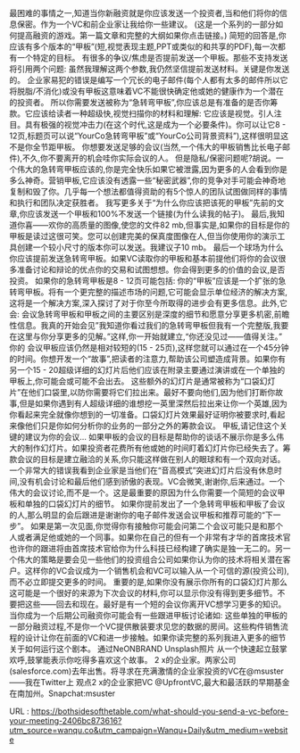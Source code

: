 最困难的事情之一,知道当你新融资就是你应该发送一个投资者,当和他们将你的信息保密。作为一个VC和前企业家让我给你一些建议。 
 (这是一个系列的一部分如何提高融资的游戏。第一篇文章和完整的大纲如果你点击链接。) 
 简短的回答是,你应该有多个版本的“甲板”(短,视觉表现主题,PPT或类似的和共享的PDF),每一次都有一个特定的目标。 
 有很多的争议/焦虑是否提前发送一个甲板。那些不支持发送将引用两个问题: 
 虽然我理解这两个参数,我仍然坚信提前发送材料。关键是你发送的。 
 企业家易犯的错误是编写一个冗长的电子邮件(每个人都有太多的邮件所以它将脱脂/不消化)或没有甲板这意味着VC不能很快确定他或她的健康作为一个潜在的投资者。 
 所以你需要发送被称为“急转弯甲板”,你应该总是有准备的是否你筹款。它应该给读者一种超级快,视觉扫描你的材料和理解: 
 它应该是视觉。引人注目。具有极强的视觉冲击力(在这个时代,这是成为一个必要条件)。你可以让它8 - 12页,标题页可以说“YourCo急转弯甲板”或“YourCo公司背景资料”),这样很明显这不是你全节距甲板。 
 你想要发送足够的会议(当然,一个伟大的甲板销售比长电子邮件),不久,你不要离开的机会哇你实际会议的人。 
 但是隐私/保密问题呢?胡说。一个伟大的急转弯甲板应该的,你是完全快乐如果它被泄露,因为更多的人会看到你是多么神奇。营销甲板,它应该没有透露一些“秘密武器”,你的竞争对手可能会神奇地复制和毁了你。几乎每一个想法都值得资助的有5个惊人的团队试图做同样的事情和执行和团队决定获胜者。 
 我写更多关于“为什么你应该把该死的甲板”先前的文章,你应该发送一个甲板和100%不发送一个链接(为什么读我的帖子)。 
 最后,我知道你喜——欢你的高质量的图像,使您的文件82 mb,但事实是,如果你的目标是你的甲板是读过这很可笑。您可以创建完美的保真度图像在人,但当你使用你的演示工具创建一个较小尺寸的版本你可以发送。我建议子10 mb。 
 最后一个球场为什么你应该提前发送急转弯甲板。如果VC读取你的甲板和基本前提他们将你的会议很多准备讨论和辩论的优点你的交易和试图想想。你会得到更多的价值的会议,是否投资。 
 如果你的急转弯甲板是8 - 12页可能包括: 
 你的“甲板”应该是一个扩张的急转弯甲板。将有一个更完整的描述市场的问题,它可能会显示单位经济的解决方案,这将是一个解决方案,深入探讨了对于你至今所取得的进步会有更多信息。此外,它会: 
 会议急转弯甲板和甲板之间的主要区别是深度的细节和愿意分享更多机密,前瞻性信息。我真的开始会见”我知道你看过我们的急转弯甲板但我有一个完整版,我要在这里与你分享更多的见解。”这样,你一开始就建立,“你还没见过——值得关注。” 
 你的 
 会议甲板应该仍然是相对较短的(15 - 25页),这样您就可以通过在一个45分钟的时间。你想开发一个“故事”,把读者的注意力,帮助该公司塑造成背景。如果你有另一个15 - 20超级详细的幻灯片后他们应该在附录主要通过演讲或在一个单独的甲板上,你可能会或可能不会出去。 
 这些额外的幻灯片是通常被称为“口袋幻灯片”在他们口袋里,以防你需要将它们拉出来。最好不要向他们,因为他们打断你故事,但是如果你遇到有人超级详细的谁想挖一英里深然后拉出来让你一个英雄,因为你看起来完全就像你想到的一切准备。口袋幻灯片效果最好证明你被要求时,看起来像他们只是你如何分析你的业务的一部分之外的筹款会议。 
 甲板,请记住这个关键的建议为你的会议… 
 如果甲板的会议的目标是帮助你的谈话不展示你是多么伟大的制作幻灯片。如果投资者花费所有他或她的时间盯着幻灯片你已经失去了。筹款会议的目标是建立融洽的关系,你只能这样做在别人的眼球和有一个双向对话。 
 一个非常大的错误我看到企业家是当他们在“音高模式”突进幻灯片后没有休息时间,没有机会讨论和最后他们感到骄傲的表现。VC会微笑,谢谢你,后来通过。一个伟大的会议讨论,而不是一个。这是最重要的原因为什么你需要一个简短的会议甲板和单独的口袋幻灯片的细节。 
 如果你提前发出了一个急转弯甲板和甲板了会议的人,那么明显的会后跟进是谢谢你的电子邮件发送会议甲板和推荐可能的“下一步”。 
 如果是第一次见面,你觉得你有接触你可能会问第二个会议可能只是和那个人或者满足他或她的一个同事。如果你在自己的但有一个非常有才华的首席技术官也许你的跟进将由首席技术官给你为什么科技已经构建了确实是独一无二的。另一个伟大的策略是要会见一些他们的投资组合公司如果你认为你的技术将相关潜在客户。这样你的VC会议成为一个销售机会和VC可以输入从一个可信的源(投资公司),而不必立即提交更多的时间。 
 重要的是,如果你没有展示你所有的口袋幻灯片那么这可能是一个很好的来源为下次会议的材料,你可以显示你没有得到更多细节。不要把这些——回去和现在。最好是有一个短的会议你离开VC想学习更多的知识。 
 当你成为一个后期公司融资你可能会有一些跟进甲板讨论诸如: 
 这些单独的甲板的一部分融资过程,不是你一个VC提供散装要求见您的数据的房间。这些构件销售流程的设计让你在前面的VC和进一步接触。如果你读完整的系列我进入更多的细节关于如何运行这个剧本。 
 通过NeONBRAND Unsplash照片 
 从一个快速起立鼓掌欢呼,鼓掌能表示你吃得多喜欢这个故事。 
 2 x的企业家。两家公司(salesforce.com)去年出售。将寻求在充满激情的企业家投资的VC在@msuster——我在Twitter上 
 观点2 x的企业家把VC @UpfrontVC,最大和最活跃的早期基金在南加州。Snapchat:msuster 
  
   
  URL : https://bothsidesofthetable.com/what-should-you-send-a-vc-before-your-meeting-2406bc873616?utm_source=wanqu.co&utm_campaign=Wanqu+Daily&utm_medium=website